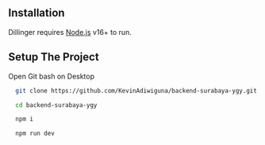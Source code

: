 
## Installation

Dillinger requires [Node.js](https://nodejs.org/) v16+ to run.

## Setup The Project

Open Git bash on Desktop

```bash
  git clone https://github.com/KevinAdiwiguna/backend-surabaya-ygy.git
```

```bash
  cd backend-surabaya-ygy
```

```bash
  npm i 
```
```bash
  npm run dev 
```


